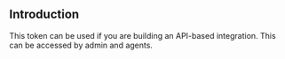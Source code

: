 ## Introduction

This token can be used if you are building an API-based integration. This can be accessed by admin and agents.
